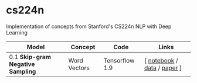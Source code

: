 # cs224n
Implementation of concepts from Stanford's CS224n NLP with Deep Learning


Model | Concept | Code | Links
------|---------|------|------
0.1  **Skip-gram Negative Sampling** | Word Vectors | Tensorflow 1.9 | \[ [notebook](https://github.com/howkhang/cs224n/blob/master/notebooks/word2vec-skipgram.ipynb) / [data](http://mattmahoney.net/dc/textdata.html) / [paper](https://papers.nips.cc/paper/5021-distributed-representations-of-words-and-phrases-and-their-compositionality.pdf) \]
